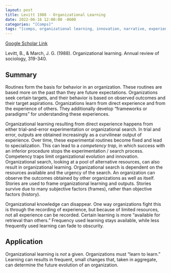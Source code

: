 ```yaml
---
layout: post
title: Levitt 1988 - Organizational Learning
date: 2022-06-16 12:00:00 -0600
categories: "[Comps]"
tags: "[comps, organizational learning, innovation, narrative, experience]"
---
```

[Google Scholar Link](https://scholar.google.com/scholar?hl=en&as_sdt=0%2C45&q=Levitt+1988+-+Organizational+Learning&btnG=)

Levitt, B., & March, J. G. (1988). Organizational learning. Annual review of sociology, 319-340.

## Summary
Routines form the basis for behavior in an organization.  These routines are based more on the past than they are future expectations.  Organizations seek certain targets, and their behavior is based on observed outcomes and their target aspirations.  Organizations learn from direct experience and from the experience of others.  They additionally develop “frameworks or paradigms” for understanding these experiences.

Organizational learning resulting from direct experience happens from either trial-and-error experimentation or organizational search.  In trial and error, outputs are obtained increasingly as a curvilinear output of experience.  Over time, these experimental routines become fixed and lead to specialization.  This can lead to a _competency trap_, in which success with an inferior procedure stops the experimentation / search process.  Competency traps limit organizational evolution and innovation.  Organizational search, looking at a pool of alternative resources, can also result in organizational learning.  Organizational search is dependent on the resources available and the urgency of the search.  An organization can observe the outcomes obtained by other organizations as well as itself.  Stories are used to frame organizational learning and outputs.  Stories survive due to many subjective factors (frames), rather than objective factors (history).

Organizational knowledge can disappear.  One way organizations fight this is through the recording of experience, but because of limited resources, not all experience can be recorded.  Certain learning is more “available for retrieval than others.”  Frequency used learning stays available, while less frequently used learning can fade to obscurity.

## Application
Organizational learning is _not_ a given.  Organizations must “learn to learn.”  Learning can results in frequent, small changes that, taken in aggregate, can determine the future evolution of an organization.
